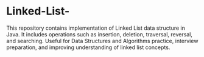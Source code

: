 # Linked-List-
This repository contains implementation of Linked List data structure in Java. It includes operations such as insertion, deletion, traversal, reversal, and searching. Useful for Data Structures and Algorithms practice, interview preparation, and improving understanding of linked list concepts.
